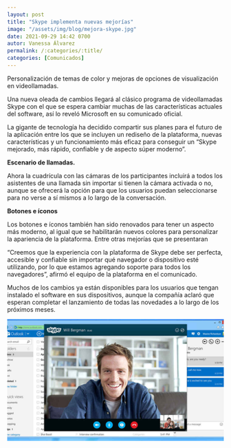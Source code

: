 ```yaml
---
layout: post
title: "Skype implementa nuevas mejorías"
image: "/assets/img/blog/mejora-skype.jpg"
date: 2021-09-29 14:42 0700
autor: Vanessa Álvarez
permalink: /:categories/:title/
categories: [Comunicados]
---
```


Personalización de temas de color y mejoras de opciones de visualización en videollamadas.


Una nueva oleada de cambios llegará al clásico programa de videollamadas Skype con el que se espera cambiar muchas de las características actuales del software, así lo reveló Microsoft en su comunicado oficial.

La gigante de tecnología ha decidido compartir sus planes para el futuro de la aplicación entre los que se incluyen un rediseño de la plataforma, nuevas características y un funcionamiento más eficaz para conseguir un “Skype mejorado, más rápido, confiable y de aspecto súper moderno”.

**Escenario de llamadas.** 

Ahora la cuadrícula con las cámaras de los participantes incluirá a todos los asistentes de una llamada sin importar si tienen la cámara activada o no, aunque se ofrecerá la opción para que los usuarios puedan seleccionarse para no verse a sí mismos a lo largo de la conversación.

**Botones e íconos**

Los botones e íconos también han sido renovados para tener un aspecto más moderno, al igual que se habilitarán nuevos colores para personalizar la apariencia de la plataforma. Entre otras mejorías que se presentaran 

“Creemos que la experiencia con la plataforma de Skype debe ser perfecta, accesible y confiable sin importar qué navegador o dispositivo esté utilizando, por lo que estamos agregando soporte para todos los navegadores”, afirmó el equipo de la plataforma en el comunicado.

Muchos de los cambios ya están disponibles para los usuarios que tengan instalado el software en sus dispositivos, aunque la compañía aclaró que esperan completar el lanzamiento de todas las novedades a lo largo de los próximos meses.

<img src="/assets/img/blog/skype-up.jpg" class="img-fluid" alt="Actualizacion Skype">